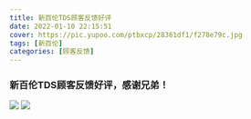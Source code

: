 ```yaml
---
title: 新百伦TDS顾客反馈好评
date: 2022-01-10 22:15:51
cover: https://pic.yupoo.com/ptbxcp/28361df1/f278e79c.jpg
tags: [新百伦]
categories: [顾客反馈]
---
```


###  新百伦TDS顾客反馈好评，感谢兄弟！
![](https://pic.yupoo.com/ptbxcp/7609a3f3/9e833ffd.jpg)
![](https://pic.yupoo.com/ptbxcp/28361df1/f278e79c.jpg)
